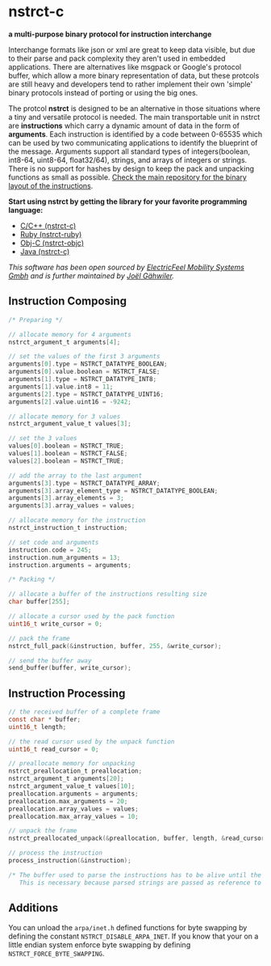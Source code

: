 # nstrct-c

**a multi-purpose binary protocol for instruction interchange**

Interchange formats like json or xml are great to keep data visible, but due to their parse and pack complexity they aren't used in embedded applications. There are alternatives like msgpack or Google's protocol buffer, which allow a more binary representation of data, but these protcols are still heavy and developers tend to rather implement their own 'simple' binary protocols instead of porting or using the big ones. 

The protcol **nstrct** is designed to be an alternative in those situations where a tiny and versatile protocol is needed. The main transportable unit in nstrct are **instructions** which carry a dynamic amount of data in the form of **arguments**. Each instruction is identified by a code between 0-65535 which can be used by two communicating applications to identify the blueprint of the message. Arguments support all standard types of integers(boolean, int8-64, uint8-64, float32/64), strings, and arrays of integers or strings. There is no support for hashes by design to keep the pack and unpacking functions as small as possible. [Check the main repository for the binary layout of the instructions](http://github.com/nstrct/nstrct).

**Start using nstrct by getting the library for your favorite programming language:**

* [C/C++ (nstrct-c)](http://github.com/nstrct/nstrct-c)
* [Ruby (nstrct-ruby)](http://github.com/nstrct/nstrct-ruby)
* [Obj-C (nstrct-objc)](http://github.com/nstrct/nstrct-objc)
* [Java (nstrct-c)](http://github.com/nstrct/nstrct-java)

_This software has been open sourced by [ElectricFeel Mobility Systems Gmbh](http://electricfeel.com) and is further maintained by [Joël Gähwiler](http://github.com/256dpi)._

## Instruction Composing

```c
/* Preparing */

// allocate memory for 4 arguments
nstrct_argument_t arguments[4];

// set the values of the first 3 arguments
arguments[0].type = NSTRCT_DATATYPE_BOOLEAN;
arguments[0].value.boolean = NSTRCT_FALSE;
arguments[1].type = NSTRCT_DATATYPE_INT8;
arguments[1].value.int8 = 11;
arguments[2].type = NSTRCT_DATATYPE_UINT16;
arguments[2].value.uint16 = -9242;

// allocate memory for 3 values
nstrct_argument_value_t values[3];

// set the 3 values
values[0].boolean = NSTRCT_TRUE;
values[1].boolean = NSTRCT_FALSE;
values[2].boolean = NSTRCT_TRUE;

// add the array to the last argument
arguments[3].type = NSTRCT_DATATYPE_ARRAY;
arguments[3].array_element_type = NSTRCT_DATATYPE_BOOLEAN;
arguments[3].array_elements = 3;
arguments[3].array_values = values;

// allocate memory for the instruction
nstrct_instruction_t instruction;

// set code and arguments
instruction.code = 245;
instruction.num_arguments = 13;
instruction.arguments = arguments;

/* Packing */

// allocate a buffer of the instructions resulting size
char buffer[255];

// allocate a cursor used by the pack function
uint16_t write_cursor = 0;

// pack the frame
nstrct_full_pack(&instruction, buffer, 255, &write_cursor);

// send the buffer away
send_buffer(buffer, write_cursor);
```

## Instruction Processing

```c
// the received buffer of a complete frame
const char * buffer;
uint16_t length;

// the read cursor used by the unpack function
uint16_t read_cursor = 0;

// preallocate memory for unpacking
nstrct_preallocation_t preallocation;
nstrct_argument_t arguments[20];
nstrct_argument_value_t values[10];
preallocation.arguments = arguments;
preallocation.max_arguments = 20;
preallocation.array_values = values;
preallocation.max_array_values = 10;

// unpack the frame
nstrct_preallocated_unpack(&preallocation, buffer, length, &read_cursor);

// process the instruction
process_instruction(&instruction);

/* The buffer used to parse the instructions has to be alive until the instruction has been finished processing.
   This is necessary because parsed strings are passed as reference to spare memory) */
```

## Additions

You can unload the `arpa/inet.h` defined functions for byte swapping by defining the constant `NSTRCT_DISABLE_ARPA_INET`. If you know that your on a little endian system enforce byte swapping by defining `NSTRCT_FORCE_BYTE_SWAPPING`.

